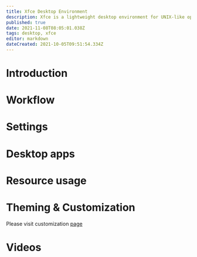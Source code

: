 ```yaml
---
title: Xfce Desktop Environment
description: Xfce is a lightweight desktop environment for UNIX-like operating systems. It aims to be fast and low on system resources, while still being visually appealing and user friendly.
published: true
date: 2021-11-08T08:05:01.038Z
tags: desktop, xfce
editor: markdown
dateCreated: 2021-10-05T09:51:54.334Z
---
```


# Introduction

# Workflow 

# Settings

# Desktop apps

# Resource usage

# Theming & Customization

Please visit customization [page](https://www.google.com) 

# Videos